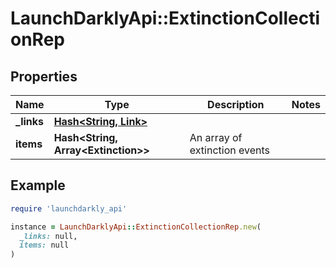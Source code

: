 # LaunchDarklyApi::ExtinctionCollectionRep

## Properties

| Name | Type | Description | Notes |
| ---- | ---- | ----------- | ----- |
| **_links** | [**Hash&lt;String, Link&gt;**](Link.md) |  |  |
| **items** | **Hash&lt;String, Array&lt;Extinction&gt;&gt;** | An array of extinction events |  |

## Example

```ruby
require 'launchdarkly_api'

instance = LaunchDarklyApi::ExtinctionCollectionRep.new(
  _links: null,
  items: null
)
```

